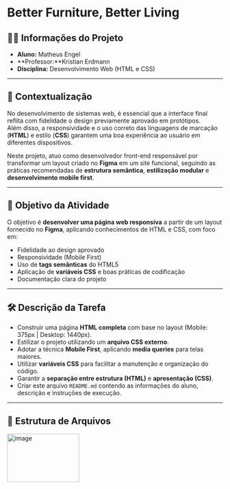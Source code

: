 # Better Furniture, Better Living

## 👨‍💻 Informações do Projeto
- **Aluno:** Matheus Engel  
- **Professor:**Kristian Erdmann  
- **Disciplina:** Desenvolvimento Web (HTML e CSS)  

---

## 📌 Contextualização
No desenvolvimento de sistemas web, é essencial que a interface final reflita com fidelidade o design previamente aprovado em protótipos.  
Além disso, a responsividade e o uso correto das linguagens de marcação (**HTML**) e estilo (**CSS**) garantem uma boa experiência ao usuário em diferentes dispositivos.  

Neste projeto, atuo como desenvolvedor front-end responsável por transformar um layout criado no **Figma** em um site funcional, seguindo as práticas recomendadas de **estrutura semântica**, **estilização modular** e **desenvolvimento mobile first**.

---

## 🎯 Objetivo da Atividade
O objetivo é **desenvolver uma página web responsiva** a partir de um layout fornecido no **Figma**, aplicando conhecimentos de HTML e CSS, com foco em:

- Fidelidade ao design aprovado  
- Responsividade (Mobile First)  
- Uso de **tags semânticas** do HTML5  
- Aplicação de **variáveis CSS** e boas práticas de codificação  
- Documentação clara do projeto  

---

## 🛠️ Descrição da Tarefa
- Construir uma página **HTML completa** com base no layout (Mobile: 375px | Desktop: 1440px).  
- Estilizar o projeto utilizando um **arquivo CSS externo**.  
- Adotar a técnica **Mobile First**, aplicando **media queries** para telas maiores.  
- Utilizar **variáveis CSS** para facilitar a manutenção e organização do código.  
- Garantir a **separação entre estrutura (HTML)** e **apresentação (CSS)**.  
- Criar este arquivo `README.md` contendo as informações do aluno, descrição e instruções de execução.  

---

## 📂 Estrutura de Arquivos
<img width="168" height="113" alt="image" src="https://github.com/user-attachments/assets/6a6971ec-4c5c-446e-b636-d88ff90e82aa" />
